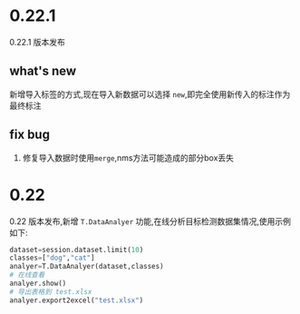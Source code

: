 # 0.22.1
0.22.1 版本发布
## what's new
新增导入标签的方式,现在导入新数据可以选择 `new`,即完全使用新传入的标注作为最终标注
## fix bug
1. 修复导入数据时使用`merge`,nms方法可能造成的部分box丢失
# 0.22
0.22 版本发布,新增 `T.DataAnalyer` 功能,在线分析目标检测数据集情况,使用示例如下:

```python
dataset=session.dataset.limit(10)
classes=["dog","cat"]
analyer=T.DataAnalyer(dataset,classes)
# 在线查看
analyer.show()
# 导出表格到 test.xlsx
analyer.export2excel("test.xlsx")
```